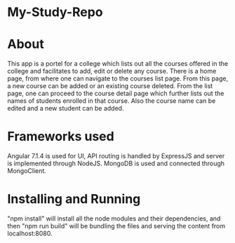 # My-Study-Repo
# About 
This app is a portel for a college which lists out all the courses offered in the college and facilitates to add, edit or delete any course. There is a home page, from where one can navigate to the courses list page. From this page, a new course can be added or an existing course deleted. From the list page, one can proceed to the course detail page which further lists out the names of students enrolled in that course. Also the course name can be edited and a new student can be added.

# Frameworks used
Angular 7.1.4 is used for UI, API routing is handled by ExpressJS and server is implemented through NodeJS. MongoDB is used and connected through MongoClient.

# Installing and Running
"npm install" will install all the node modules and their dependencies, and then "npm run build" will be bundling the files and serving the content from localhost:8080.
